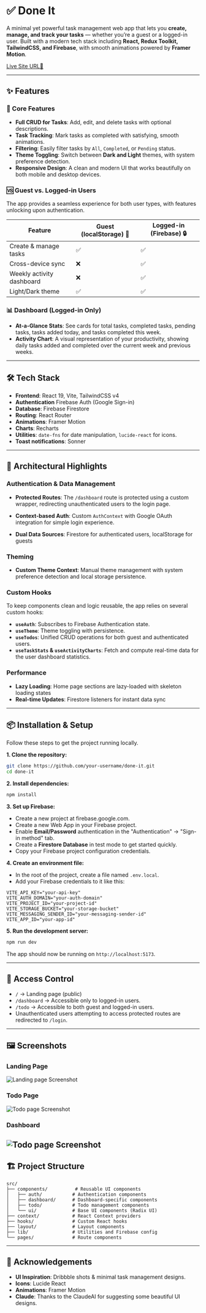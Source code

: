 # ✅ Done It

A minimal yet powerful task management web app that lets you **create, manage, and track your tasks** — whether you’re a guest or a logged-in user. Built with a modern tech stack including **React, Redux Toolkit, TailwindCSS, and Firebase**, with smooth animations powered by **Framer Motion**.

[Live Site URL📎](https://doneit.vercel.app/)

---

## ✨ Features

### 🌟 Core Features
- **Full CRUD for Tasks**: Add, edit, and delete tasks with optional descriptions.
- **Task Tracking**: Mark tasks as completed with satisfying, smooth animations.
- **Filtering**: Easily filter tasks by `All`, `Completed`, or `Pending` status.
- **Theme Toggling**: Switch between **Dark and Light** themes, with system preference detection.
- **Responsive Design**: A clean and modern UI that works beautifully on both mobile and desktop devices.

### 🆚 Guest vs. Logged-in Users

The app provides a seamless experience for both user types, with features unlocking upon authentication.

| Feature                     | Guest (localStorage) 👤 | Logged-in (Firebase) 🔒 |
|-----------------------------|-------------------------|-------------------------|
| Create & manage tasks       | ✅                      | ✅                      |
| Cross-device sync           | ❌                      | ✅                      |
| Weekly activity dashboard   | ❌                      | ✅                      |
| Light/Dark theme            | ✅                      | ✅                      |

### 📊 Dashboard (Logged-in Only)
- **At-a-Glance Stats**: See cards for total tasks, completed tasks, pending tasks, tasks added today, and tasks completed this week.
- **Activity Chart**: A visual representation of your productivity, showing daily tasks added and completed over the current week and previous weeks.

---

## 🛠️ Tech Stack

- **Frontend**: React 19, Vite, TailwindCSS v4
- **Authentication** Firebase Auth (Google Sign-in)
- **Database**: Firebase Firestore
- **Routing**: React Router
- **Animations**: Framer Motion
- **Charts**: Recharts
- **Utilities**: `date-fns` for date manipulation, `lucide-react` for icons.
- **Toast notifications**: Sonner

---

## 🚀 Architectural Highlights

### Authentication & Data Management
- **Protected Routes**: The `/dashboard` route is protected using a custom wrapper, redirecting unauthenticated users to the login page.
- **Context-based Auth**: Custom `AuthContext` with Google OAuth integration for simple login experience.

- **Dual Data Sources**: Firestore for authenticated users, localStorage for guests

### Theming
- **Custom Theme Context**: Manual theme management with system preference detection and local storage persistence.

### Custom Hooks
To keep components clean and logic reusable, the app relies on several custom hooks:
- **`useAuth`**: Subscribes to Firebase Authentication state.
- **`useTheme`**: Theme toggling with persistence.
- **`useTodos`**: Unified CRUD operations for both guest and authenticated users.
- **`useTaskStats` & `useActivityCharts`**: Fetch and compute real-time data for the user dashboard statistics.

### Performance
- **Lazy Loading**: Home page sections are lazy-loaded with skeleton loading states
- **Real-time Updates**: Firestore listeners for instant data sync

---

## 📦 Installation & Setup

Follow these steps to get the project running locally.

**1. Clone the repository:**
```bash
git clone https://github.com/your-username/done-it.git
cd done-it
```

**2. Install dependencies:**
```bash
npm install
```

**3. Set up Firebase:**
   - Create a new project at firebase.google.com.
   - Create a new Web App in your Firebase project.
   - Enable **Email/Password** authentication in the "Authentication" -> "Sign-in method" tab.
   - Create a **Firestore Database** in test mode to get started quickly.
   - Copy your Firebase project configuration credentials.

**4. Create an environment file:**
   - In the root of the project, create a file named `.env.local`.
   - Add your Firebase credentials to it like this:

   ```
   VITE_API_KEY="your-api-key"
   VITE_AUTH_DOMAIN="your-auth-domain"
   VITE_PROJECT_ID="your-project-id"
   VITE_STORAGE_BUCKET="your-storage-bucket"
   VITE_MESSAGING_SENDER_ID="your-messaging-sender-id"
   VITE_APP_ID="your-app-id"
   ```

**5. Run the development server:**
```bash
npm run dev
```
The app should now be running on `http://localhost:5173`.

---

## 🔐 Access Control

- `/` → Landing page (public)
- `/dashboard` → Accessible only to logged-in users.
- `/todo` → Accessible to both guest and logged-in users.
- Unauthenticated users attempting to access protected routes are redirected to `/login`.

---

## 🖼️ Screenshots

### Landing Page
![Landing page Screenshot](/public/landing-page-ss.jpeg)

### Todo Page
![Todo page Screenshot](/public/todo-page-ss.jpeg)

### Dashboard
![Todo page Screenshot](/public/dashboard-page-ss.png)
---

## 🏗️ Project Structure

```
src/
├── components/          # Reusable UI components
│   ├── auth/           # Authentication components
│   ├── dashboard/      # Dashboard-specific components
│   ├── todo/           # Todo management components
│   └── ui/             # Base UI components (Radix UI)
├── context/            # React Context providers
├── hooks/              # Custom React hooks
├── layout/             # Layout components
├── lib/                # Utilities and Firebase config
└── pages/              # Route components

```

---

## 🙌 Acknowledgements

- **UI Inspiration**: Dribbble shots & minimal task management designs.
- **Icons**: Lucide React
- **Animations**: Framer Motion
- **Claude**: Thanks to the ClaudeAI for suggesting some beautiful UI designs.